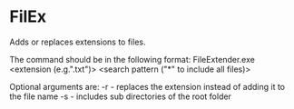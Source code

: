 # FilEx

Adds or replaces extensions to files.

The command should be in the following format: FileExtender.exe <file location> <extension (e.g.".txt")> <search pattern ("*" to include all files)>

Optional arguments are:
-r - replaces the extension instead of adding it to the file name
-s - includes sub directories of the root folder
